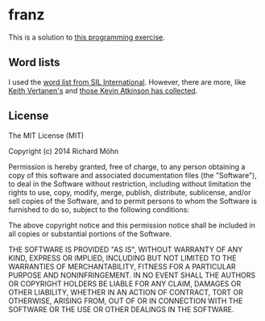 # franz

This is a solution to [this programming
exercise](http://page.mi.fu-berlin.de/erlenhain/ExTwoRemoves).

## Word lists

I used the [word list from SIL
International](http://www-01.sil.org/linguistics/wordlists/english/).
However, there are more, like [Keith
Vertanen's](http://www.keithv.com/software/wlist/) and [those Kevin
Atkinson has collected](http://wordlist.sourceforge.net/).

## License

The MIT License (MIT)

Copyright (c) 2014 Richard Möhn

Permission is hereby granted, free of charge, to any person obtaining a copy
of this software and associated documentation files (the "Software"), to deal
in the Software without restriction, including without limitation the rights
to use, copy, modify, merge, publish, distribute, sublicense, and/or sell
copies of the Software, and to permit persons to whom the Software is
furnished to do so, subject to the following conditions:

The above copyright notice and this permission notice shall be included in
all copies or substantial portions of the Software.

THE SOFTWARE IS PROVIDED "AS IS", WITHOUT WARRANTY OF ANY KIND, EXPRESS OR
IMPLIED, INCLUDING BUT NOT LIMITED TO THE WARRANTIES OF MERCHANTABILITY,
FITNESS FOR A PARTICULAR PURPOSE AND NONINFRINGEMENT. IN NO EVENT SHALL THE
AUTHORS OR COPYRIGHT HOLDERS BE LIABLE FOR ANY CLAIM, DAMAGES OR OTHER
LIABILITY, WHETHER IN AN ACTION OF CONTRACT, TORT OR OTHERWISE, ARISING FROM,
OUT OF OR IN CONNECTION WITH THE SOFTWARE OR THE USE OR OTHER DEALINGS IN
THE SOFTWARE.
